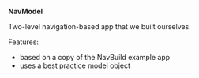 **NavModel**

Two-level navigation-based app that we built ourselves.

Features:
- based on a copy of the NavBuild example app
- uses a best practice model object
